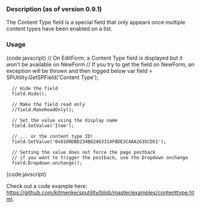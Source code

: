 ### Description (as of version 0.9.1)
The Content Type field is a special field that only appears once multiple content types have been enabled on a list.

### Usage


{code:javscript}
      // On EditForm, a Content Type field is displayed but it won't be available on NewForm
      // If you try to get the field on NewForm, an exception will be thrown and then logged below
      var field = SPUtility.GetSPField('Content Type');

      // Hide the field
      field.Hide();

      // Make the field read only
      //field.MakeReadOnly();

      // Set the value using the display name
      field.SetValue('Item');

      // ... or the content type ID!
      field.SetValue('0x0100DBD234B62463314F8DE3C4AA2635CD51');

      // Setting the value does not force the page postback
      // if you want to trigger the postback, use the Dropdown onchange
      field.Dropdown.onchange();
{code:javscript}

Check out a code example here: https://github.com/kitmenke/sputility/blob/master/examples/contenttype.html.